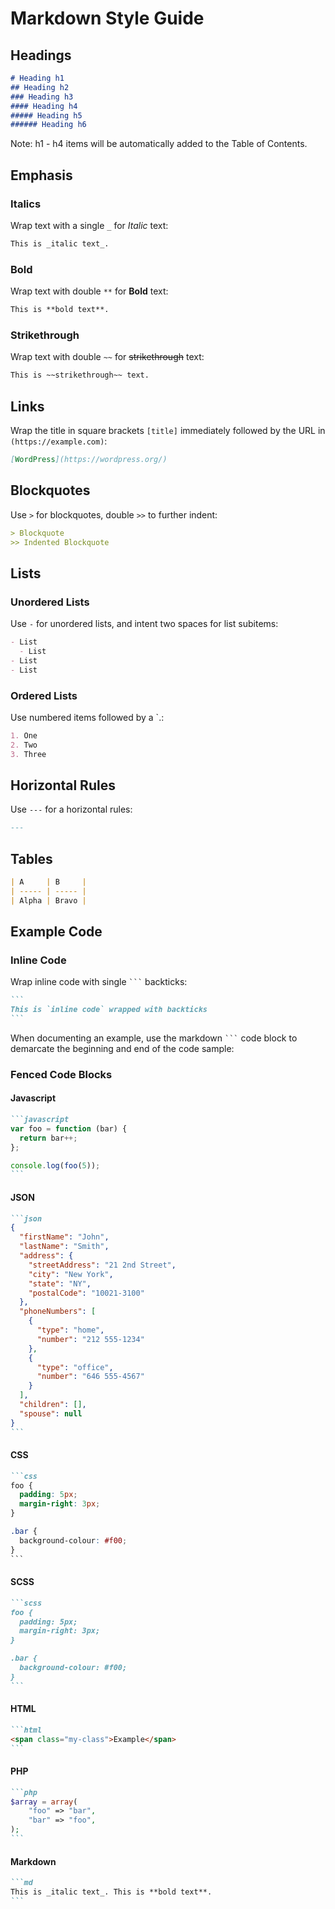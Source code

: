 # Markdown Style Guide

## Headings

```md
# Heading h1
## Heading h2
### Heading h3
#### Heading h4
##### Heading h5
###### Heading h6
```

Note: h1 - h4 items will be automatically added to the Table of Contents.

## Emphasis

### Italics

Wrap text with a single `_` for _Italic_ text:

```md
This is _italic text_.
```

### Bold

Wrap text with double `**` for **Bold** text:

```md
This is **bold text**.
```

### Strikethrough

Wrap text with double `~~` for ~~strikethrough~~ text:

```md
This is ~~strikethrough~~ text.
```

## Links

Wrap the title in square brackets `[title]` immediately followed by the URL in `(https://example.com)`:

```md
[WordPress](https://wordpress.org/)
```

## Blockquotes

Use `>` for blockquotes, double `>>` to further indent:

```md
> Blockquote
>> Indented Blockquote
```

## Lists

### Unordered Lists

Use `-` for unordered lists, and intent two spaces for list subitems:

```md
- List
  - List
- List
- List
```

### Ordered Lists

Use numbered items followed by a `.:

```md
1. One
2. Two
3. Three
```

## Horizontal Rules

Use `---` for a horizontal rules:

```md
---
```

## Tables

```md
| A     | B     |
| ----- | ----- |
| Alpha | Bravo |
```

## Example Code

### Inline Code

Wrap inline code with single <code>`\``</code> backticks:

````md
```
This is `inline code` wrapped with backticks
```
````

When documenting an example, use the markdown <code>`\``</code> code block to demarcate the beginning and end of the code sample:

### Fenced Code Blocks

#### Javascript

````md
```javascript
var foo = function (bar) {
  return bar++;
};

console.log(foo(5));
```
````

#### JSON

````md
```json
{
  "firstName": "John",
  "lastName": "Smith",
  "address": {
    "streetAddress": "21 2nd Street",
    "city": "New York",
    "state": "NY",
    "postalCode": "10021-3100"
  },
  "phoneNumbers": [
    {
      "type": "home",
      "number": "212 555-1234"
    },
    {
      "type": "office",
      "number": "646 555-4567"
    }
  ],
  "children": [],
  "spouse": null
}
```
````

#### CSS

````md
```css
foo {
  padding: 5px;
  margin-right: 3px;
}

.bar {
  background-colour: #f00;
}
```
````

#### SCSS

````md
```scss
foo {
  padding: 5px;
  margin-right: 3px;
}

.bar {
  background-colour: #f00;
}
```
````

#### HTML

````md
```html
<span class="my-class">Example</span>
```
````

#### PHP

````md
```php
$array = array(
    "foo" => "bar",
    "bar" => "foo",
);
```
````

#### Markdown

````md
```md
This is _italic text_. This is **bold text**.
```
````
